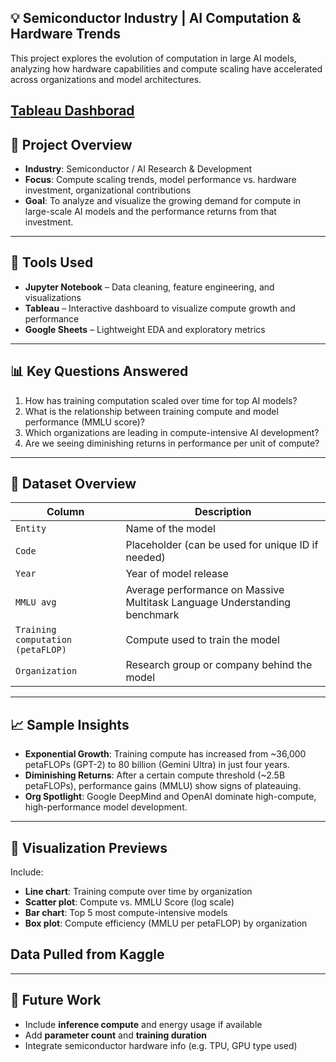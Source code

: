 ## 💡 Semiconductor Industry | AI Computation & Hardware Trends

This project explores the evolution of computation in large AI models, analyzing how hardware capabilities and compute scaling have accelerated across organizations and model architectures.

[Tableau Dashborad](https://public.tableau.com/views/BriefoverviewofAIcomputegrowth/Dashboard1?:language=en-US&:sid=&:redirect=auth&:display_count=n&:origin=viz_share_link)
---

## 🧭 Project Overview

- **Industry**: Semiconductor / AI Research & Development  
- **Focus**: Compute scaling trends, model performance vs. hardware investment, organizational contributions  
- **Goal**: To analyze and visualize the growing demand for compute in large-scale AI models and the performance returns from that investment.

---

## 🧰 Tools Used

- **Jupyter Notebook** – Data cleaning, feature engineering, and visualizations
- **Tableau** – Interactive dashboard to visualize compute growth and performance
- **Google Sheets** – Lightweight EDA and exploratory metrics

---

## 📊 Key Questions Answered

1. How has training computation scaled over time for top AI models?
2. What is the relationship between training compute and model performance (MMLU score)?
3. Which organizations are leading in compute-intensive AI development?
4. Are we seeing diminishing returns in performance per unit of compute?

---

## 📂 Dataset Overview

| Column | Description |
|--------|-------------|
| `Entity` | Name of the model |
| `Code` | Placeholder (can be used for unique ID if needed) |
| `Year` | Year of model release |
| `MMLU avg` | Average performance on Massive Multitask Language Understanding benchmark |
| `Training computation (petaFLOP)` | Compute used to train the model |
| `Organization` | Research group or company behind the model |

---

## 📈 Sample Insights

- **Exponential Growth**: Training compute has increased from ~36,000 petaFLOPs (GPT-2) to 80 billion (Gemini Ultra) in just four years.
- **Diminishing Returns**: After a certain compute threshold (~2.5B petaFLOPs), performance gains (MMLU) show signs of plateauing.
- **Org Spotlight**: Google DeepMind and OpenAI dominate high-compute, high-performance model development.

---

## 🧠 Visualization Previews

Include:
- **Line chart**: Training compute over time by organization
- **Scatter plot**: Compute vs. MMLU Score (log scale)
- **Bar chart**: Top 5 most compute-intensive models
- **Box plot**: Compute efficiency (MMLU per petaFLOP) by organization

## Data Pulled from Kaggle

---

## 🚀 Future Work

- Include **inference compute** and energy usage if available
- Add **parameter count** and **training duration**
- Integrate semiconductor hardware info (e.g. TPU, GPU type used)
